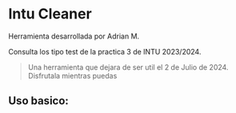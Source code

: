 # Intu Cleaner

Herramienta desarrollada por Adrian M.

Consulta los tipo test de la practica 3 de INTU 2023/2024.

> Una herramienta que dejara de ser util el 2 de Julio de 2024. Disfrutala mientras puedas

## Uso basico:

